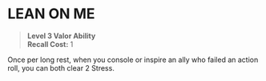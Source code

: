 ﻿# LEAN ON ME

> **Level 3 Valor Ability**  
> **Recall Cost:** 1

Once per long rest, when you console or inspire an ally who failed an action roll, you can both clear 2 Stress.
